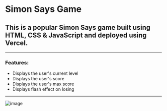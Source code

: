 # Simon Says Game

## This is a popular Simon Says game built using HTML, CSS & JavaScript and deployed using Vercel.
---

### Features:
- Displays the user's current level
- Displays the user's score
- Displays the user's max score
- Displays flash effect on losing

---

![image](https://github.com/user-attachments/assets/06ec3a0f-4cc1-4889-b58e-7a11c8e707f1)


